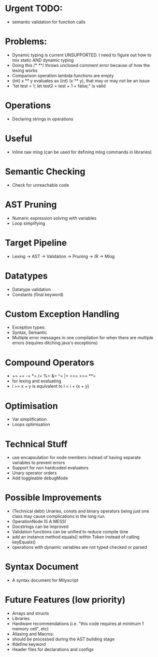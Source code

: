# Urgent TODO:
 - semantic validation for function calls

# Problems:
 - Dynamic typing is current UNSUPPORTED. I need to figure out how to mix static AND dynamic typing
 - Doing this /* **/ throws unclosed comment error because of how the lexing works
 - Comparison operation lambda functions are empty
 - (int) x ** y evaluates as (int) (x ** y), that may or may not be an issue
 - "let test = 1; let test2 = test + 1 + false;" is valid

# Operations
 - Declaring strings in operations

# Useful
 - Inline raw mlog (can be used for defining mlog commands in libraries)

# Semantic Checking
 - Check for unreachable code

# AST Pruning
 - Numeric expression solving with variables
 - Loop simplifying

# Target Pipeline
- Lexing -> AST -> Validation -> Pruning -> IR -> Mlog

# Datatypes
 - Datatype validation
 - Constants (final keyword) 

# Custom Exception Handling
- Exception types:
 - Syntax, Semantic
- Multiple error messages in one compilation for when there are multiple errors (requires ditching java's exceptions)

# Compound Operators
 - += += -= *= /= %= &= ^= |= <<= >>= **=
 - for lexing and evaluating
 - i += x + y    is equivalent to   i = i + (x + y)

# Optimisation
 - Var simplification
 - Loops optimisation
    
# Technical Stuff
 - use encapsulation for node members instead of having separate variables to prevent errors
 - Support for non hardcoded evaluators
 - Unary operator orders
 - Add toggleable debugMode

# Possible Improvements
 - (Technical debt) Unaries, consts and binary operators being just one class may cause complications in the long run. 
  - OperationNode IS A MESS!
 - Docstrings can be improved
 - Validation functions can be unified to reduce compile time
 - add an instance method equals() within Token instead of calling keyEquals()
 - operations with dynamic variables are not typed checked or parsed

# Syntax Document
 - A syntax document for Milyscript

# Future Features (low priority)
 - Arrays and structs
 - Libraries
 - Hardware recommendations (i.e. "this code requires at minimum 1 memory cell", etc)
 - Aliasing and Macros:
  - should be processed during the AST building stage
  - #define keyword
 - Header files for declarations and configs